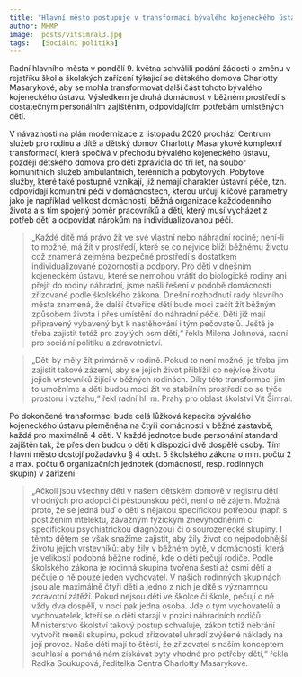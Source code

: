 ```yaml
---
title: "Hlavní město postupuje v transformaci bývalého kojeneckého ústavu Charlotty Masarykové"
author: MHMP
image: 	posts/vitsimral3.jpg
tags:   [Sociální politika]
---
```


Radní hlavního města v pondělí 9. května schválili podání žádosti o změnu v rejstříku škol a školských zařízení týkající se dětského domova Charlotty Masarykové, aby se mohla transformovat další část tohoto bývalého kojeneckého ústavu. Výsledkem je druhá domácnost v běžném prostředí s dostatečným personálním zajištěním, odpovídajícím potřebám umístěných dětí.

V návaznosti na plán modernizace z listopadu 2020 prochází Centrum služeb pro rodinu a dítě a dětský domov Charlotty Masarykové komplexní transformací, která spočívá v přechodu bývalého kojeneckého ústavu, později dětského domova pro děti zpravidla do tří let, na soubor komunitních služeb ambulantních, terénních a pobytových. Pobytové služby, které také postupně vznikají, již nemají charakter ústavní péče, tzn. odpovídají komunitní péči v domácnostech, kterou určují klíčové parametry jako je například velikost domácnosti, běžná organizace každodenního života a s tím spojený poměr pracovníků a dětí, který musí vycházet z potřeb dětí a odpovídat nárokům na individualizovanou péči.

> „Každé dítě má právo žít ve své vlastní nebo náhradní rodině; není-li to možné, má žít v prostředí, které se co nejvíce blíží běžnému životu, což znamená zejména bezpečné prostředí s dostatkem individualizované pozornosti a podpory. Pro děti v dnešním kojeneckém ústavu, které se nemohou vrátit do biologické rodiny ani přejít do rodiny náhradní, jsme našli řešení v podobě domácnosti zřizované podle školského zákona. Dnešní rozhodnutí rady hlavního města znamená, že další čtveřice dětí bude moci začít žít běžným způsobem života i přes umístění do náhradní péče. Děti již mají připravený vybavený byt k nastěhování i tým pečovatelů. Ještě je třeba zajistit totéž pro zbylých osm dětí,“ řekla Milena Johnová, radní pro sociální politiku a zdravotnictví.

> „Děti by měly žít primárně v rodině. Pokud to není možné, je třeba jim zajistit takové zázemí, aby se jejich život přiblížil co nejvíce životu jejich vrstevníků žijící v běžných rodinách. Díky této transformaci jim to umožníme a děti budou moci žít ve stabilním prostředí co se týče prostoru i vztahu,“ řekl radní hl. m. Prahy pro oblast školství Vít Šimral.

Po dokončené transformaci bude celá lůžková kapacita bývalého kojeneckého ústavu přeměněna na čtyři domácnosti v běžné zástavbě, každá pro maximálně 4 děti. V každé jednotce bude personální standard zajištěn tak, že přes den budou o děti k dispozici dvě dospělé osoby. Tím hlavní město dostojí požadavku § 4 odst. 5 školského zákona o min. počtu 2 a max. počtu 6 organizačních jednotek (domácností, resp. rodinných skupin) v zařízení.

> „Ačkoli jsou všechny děti v našem dětském domově v registru dětí vhodných pro adopci či pěstounskou péči, není o ně zájem. Možná proto, že se jedná buď o děti s nějakou specifickou potřebou (např. s postižením intelektu, závažným fyzickým znevýhodněním či specifickou psychiatrickou diagnózou) či o sourozenecké skupiny. I těmto dětem se však snažíme zajistit, aby žily život co nejpodobnější životu jejich vrstevníků: aby žily v běžném bytě, v domácnosti, která je velikostí podobná běžné rodině, kde o děti pečují rodiče. Podle školského zákona je rodinná skupina tvořena šesti až osmi dětí  a pečuje o ně pouze jeden vychovatel. V našich rodinných skupinách jsou ale maximálně čtyři děti a jedno z nich je dítě s významnou zdravotní zátěží. Pokud nejsou děti ve školce či škole, pečují o ně vždy dva dospělí, v noci pak jedna osoba. Jde o tým vychovatelů  a vychovatelek, kteří se o děti starají  v pozici náhradních rodičů. Ministerstvo školství takový postup schvaluje, zákon totiž nebrání vytvořit menší skupinu, pokud zřizovatel uhradí zvýšené náklady na její provoz. Naše děti mají to štěstí, že zřizovatel s naším konceptem souhlasí a pomáhá nám získávat byty vhodné pro potřeby dětí,“ řekla Radka Soukupová, ředitelka Centra Charlotty Masarykové.
